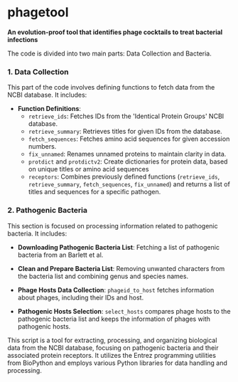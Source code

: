 # phagetool
**An evolution-proof tool that identifies phage cocktails to treat bacterial infections**

The code is divided into two main parts: Data Collection and Bacteria.

### 1. Data Collection
This part of the code involves defining functions to fetch data from the NCBI database. It includes:

- **Function Definitions**:
    - `retrieve_ids`: Fetches IDs from the 'Identical Protein Groups' NCBI database.
    - `retrieve_summary`: Retrieves titles for given IDs from the database.
    - `fetch_sequences`: Fetches amino acid sequences for given accession numbers.
    - `fix_unnamed`: Renames unnamed proteins to maintain clarity in data.
    - `protdict` and `protdictv2`: Create dictionaries for protein data, based on unique titles or amino acid sequences
    - `receptors`: Combines previously defined functions (`retrieve_ids`, `retrieve_summary`, `fetch_sequences`, `fix_unnamed`) and returns a list of titles and sequences for a specific pathogen.

### 2. Pathogenic Bacteria
This section is focused on processing information related to pathogenic bacteria. It includes:

- **Downloading Pathogenic Bacteria List**: Fetching a list of pathogenic bacteria from an Barlett et al.
  
- **Clean and Prepare Bacteria List**: Removing unwanted characters from the bacteria list and combining genus and species names.

- **Phage Hosts Data Collection**: `phageid_to_host` fetches information about phages, including their IDs and host.

- **Pathogenic Hosts Selection**: `select_hosts` compares phage hosts to the pathogenic bacteria list and keeps the information of phages with pathogenic hosts.
  

This script is a tool for extracting, processing, and organizing biological data from the NCBI database, focusing on pathogenic bacteria and their associated protein receptors. It utilizes the Entrez programming utilities from BioPython and employs various Python libraries for data handling and processing.
